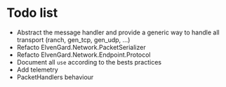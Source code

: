 # Todo list

- Abstract the message handler and provide a generic way to handle all transport (ranch, gen_tcp, gen_udp, ...)
- Refacto ElvenGard.Network.PacketSerializer
- Refacto ElvenGard.Network.Endpoint.Protocol
- Document all `use` according to the bests practices
- Add telemetry
- PacketHandlers behaviour

